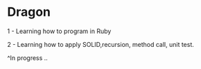 # Dragon
1 - Learning how to program in Ruby

2 - Learning how to apply SOLID,recursion, method call, unit test.


^In progress .. 
